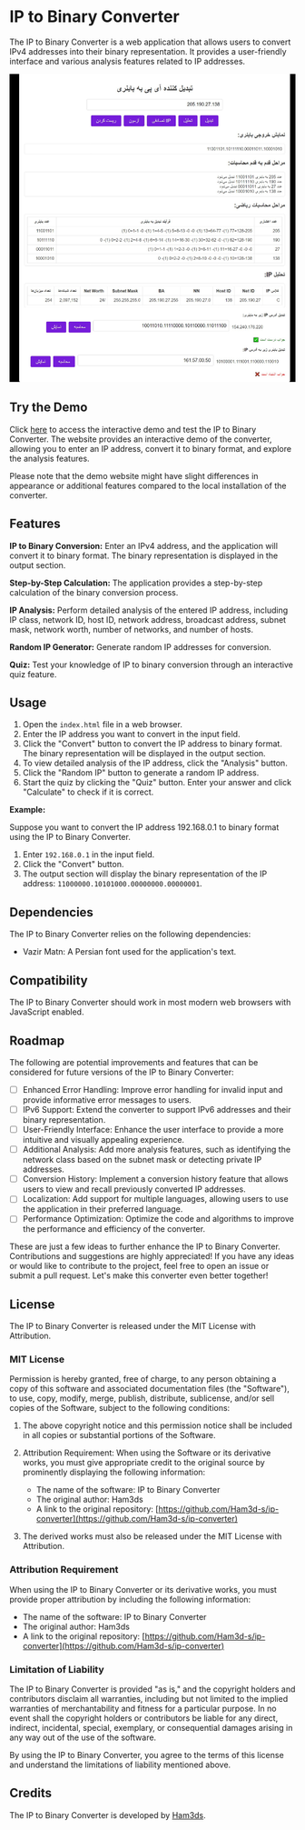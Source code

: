 # IP to Binary Converter

The IP to Binary Converter is a web application that allows users to convert IPv4 addresses into their binary representation. It provides a user-friendly interface and various analysis features related to IP addresses.

![Screenshot](screenshots.jpg)

## Try the Demo

Click [here](http://ipchanger.fun) to access the interactive demo and test the IP to Binary Converter.
The website provides an interactive demo of the converter, allowing you to enter an IP address, convert it to binary format, and explore the analysis features.

Please note that the demo website might have slight differences in appearance or additional features compared to the local installation of the converter.

## Features

**IP to Binary Conversion:** Enter an IPv4 address, and the application will convert it to binary format. The binary representation is displayed in the output section.

**Step-by-Step Calculation:** The application provides a step-by-step calculation of the binary conversion process.

**IP Analysis:** Perform detailed analysis of the entered IP address, including IP class, network ID, host ID, network address, broadcast address, subnet mask, network worth, number of networks, and number of hosts.

**Random IP Generator:** Generate random IP addresses for conversion.

**Quiz:** Test your knowledge of IP to binary conversion through an interactive quiz feature.

## Usage

1. Open the `index.html` file in a web browser.
2. Enter the IP address you want to convert in the input field.
3. Click the "Convert" button to convert the IP address to binary format. The binary representation will be displayed in the output section.
4. To view detailed analysis of the IP address, click the "Analysis" button.
5. Click the "Random IP" button to generate a random IP address.
6. Start the quiz by clicking the "Quiz" button. Enter your answer and click "Calculate" to check if it is correct.

**Example:**

Suppose you want to convert the IP address 192.168.0.1 to binary format using the IP to Binary Converter.

1. Enter `192.168.0.1` in the input field.
2. Click the "Convert" button.
3. The output section will display the binary representation of the IP address: `11000000.10101000.00000000.00000001`.

## Dependencies

The IP to Binary Converter relies on the following dependencies:

- Vazir Matn: A Persian font used for the application's text.

## Compatibility

The IP to Binary Converter should work in most modern web browsers with JavaScript enabled.

## Roadmap

The following are potential improvements and features that can be considered for future versions of the IP to Binary Converter:

- [ ] Enhanced Error Handling: Improve error handling for invalid input and provide informative error messages to users.
- [ ] IPv6 Support: Extend the converter to support IPv6 addresses and their binary representation.
- [ ] User-Friendly Interface: Enhance the user interface to provide a more intuitive and visually appealing experience.
- [ ] Additional Analysis: Add more analysis features, such as identifying the network class based on the subnet mask or detecting private IP addresses.
- [ ] Conversion History: Implement a conversion history feature that allows users to view and recall previously converted IP addresses.
- [ ] Localization: Add support for multiple languages, allowing users to use the application in their preferred language.
- [ ] Performance Optimization: Optimize the code and algorithms to improve the performance and efficiency of the converter.

These are just a few ideas to further enhance the IP to Binary Converter. Contributions and suggestions are highly appreciated! If you have any ideas or would like to contribute to the project, feel free to open an issue or submit a pull request. Let's make this converter even better together!

## License

The IP to Binary Converter is released under the MIT License with Attribution.

### MIT License

Permission is hereby granted, free of charge, to any person obtaining a copy of this software and associated documentation files (the "Software"), to use, copy, modify, merge, publish, distribute, sublicense, and/or sell copies of the Software, subject to the following conditions:

1. The above copyright notice and this permission notice shall be included in all copies or substantial portions of the Software.

2. Attribution Requirement: When using the Software or its derivative works, you must give appropriate credit to the original source by prominently displaying the following information:
   - The name of the software: IP to Binary Converter
   - The original author: Ham3ds
   - A link to the original repository: [https://github.com/Ham3d-s/ip-converter](https://github.com/Ham3d-s/ip-converter)

3. The derived works must also be released under the MIT License with Attribution.

### Attribution Requirement

When using the IP to Binary Converter or its derivative works, you must provide proper attribution by including the following information:

- The name of the software: IP to Binary Converter
- The original author: Ham3ds
- A link to the original repository: [https://github.com/Ham3d-s/ip-converter](https://github.com/Ham3d-s/ip-converter)

### Limitation of Liability

The IP to Binary Converter is provided "as is," and the copyright holders and contributors disclaim all warranties, including but not limited to the implied warranties of merchantability and fitness for a particular purpose. In no event shall the copyright holders or contributors be liable for any direct, indirect, incidental, special, exemplary, or consequential damages arising in any way out of the use of the software.

By using the IP to Binary Converter, you agree to the terms of this license and understand the limitations of liability mentioned above.

## Credits

The IP to Binary Converter is developed by [Ham3ds](https://github.com/Ham3d-s).
